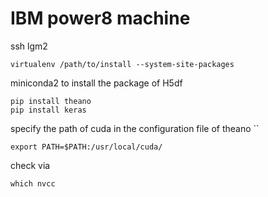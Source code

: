 # IBM power8 machine
ssh lgm2

```
virtualenv /path/to/install --system-site-packages 
```

miniconda2 to install the package of H5df
```
pip install theano 
pip install keras
```
specify the path of cuda in the configuration file of theano ``

```
export PATH=$PATH:/usr/local/cuda/
```
check via 
``` 
which nvcc
```
